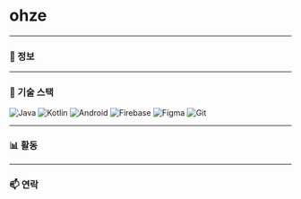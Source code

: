 <h1 align="left">ohze</h1>

<p align="left">

</p>

---

### 💼 정보


---

### 🧩 기술 스택

![Java](https://img.shields.io/badge/Java-000000?style=flat&logo=java&logoColor=white)
![Kotlin](https://img.shields.io/badge/Kotlin-000000?style=flat&logo=kotlin&logoColor=white)
![Android](https://img.shields.io/badge/Android-000000?style=flat&logo=android&logoColor=white)
![Firebase](https://img.shields.io/badge/Firebase-000000?style=flat&logo=firebase&logoColor=white)
![Figma](https://img.shields.io/badge/Figma-000000?style=flat&logo=figma&logoColor=white)
![Git](https://img.shields.io/badge/Git-000000?style=flat&logo=git&logoColor=white)

---

### 📊 활동


---

### 📫 연락


